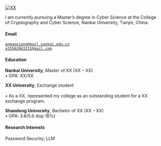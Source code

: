[![XX](https://img.shields.io/badge/XX-github-blue?logo=github)](https://github.com/hellowoe23)

I am currently pursuing a Master’s degree in Cyber Science at the College of Cryptography and Cyber Science, Nankai University, Tianjin, China.

#### Email  
<code>anmaoxiang@mail.nankai.edu.cn</code>  
<code>a15562043231@gail.com</code>

#### Education  
**Nankai University**, Master of XX (XX – XX)  
• GPA: XX/XX  

**XX University**, Exchange student <br>  
• As a XX, represented my college as an outstanding student for a XX exchange program.  

**Shandong University**, Bachelor of XX (XX – XX)  
• GPA: 3.8/5.0 (top 18%)  

#### Research Interests  
Password Security; LLM